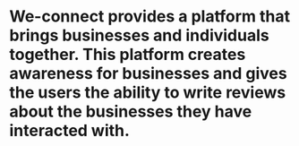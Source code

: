 # We-connect provides a platform that brings businesses and individuals together. This platform creates awareness for businesses and gives the users the ability to write reviews about the businesses they have interacted with.  